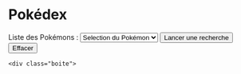 <!DOCTYPE html>
<html lang="fr">
<head>
    <meta charset="UTF-8">
    <link rel="stylesheet" href="styles.css">
    <title>Document</title>
</head>
<body>
    

<!-- contenue du site -->

<div class="titre">
<h1 >Pokédex</h1>
</div>

<div class="recherche">
<label for="pokedex">Liste des Pokémons :</label>            
<select name="poke" id="pokedex"><option value="blablza">  Selection du Pokémon  </option></select>
<button  class="rech" id ="rechercher">Lancer une recherche   </button>
<form><input Type="button" value="Effacer" onClick="history.go(0)"></form>
</div>



    <div class="boite">
<div class="resultat">
<h1 id="name">    </h1>
<h1 id="pv">      </h1>
<h1 id="type">    </h1>
<h1 id="idp">     </h1>
<h1 id="taille">  </h1>
<h1 id="poids">   </h1>
<img id="img" src="" >  
</div>
    </div>
<script src="pokemon-data.js"></script>

</body>
</html> 
